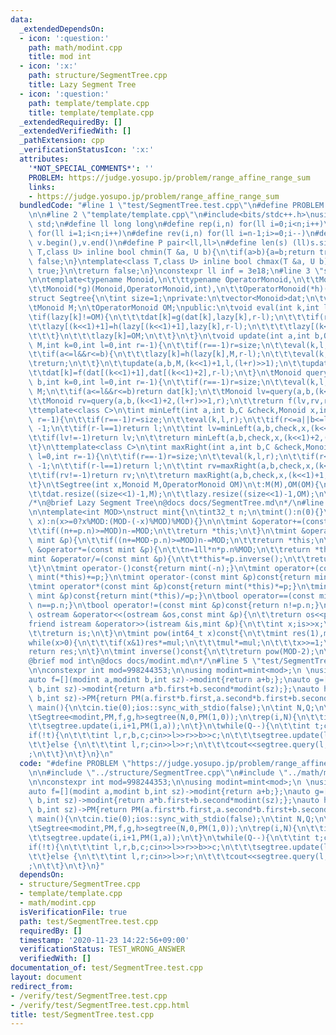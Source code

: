 ```yaml
---
data:
  _extendedDependsOn:
  - icon: ':question:'
    path: math/modint.cpp
    title: mod int
  - icon: ':x:'
    path: structure/SegmentTree.cpp
    title: Lazy Segment Tree
  - icon: ':question:'
    path: template/template.cpp
    title: template/template.cpp
  _extendedRequiredBy: []
  _extendedVerifiedWith: []
  _pathExtension: cpp
  _verificationStatusIcon: ':x:'
  attributes:
    '*NOT_SPECIAL_COMMENTS*': ''
    PROBLEM: https://judge.yosupo.jp/problem/range_affine_range_sum
    links:
    - https://judge.yosupo.jp/problem/range_affine_range_sum
  bundledCode: "#line 1 \"test/SegmentTree.test.cpp\"\n#define PROBLEM \"https://judge.yosupo.jp/problem/range_affine_range_sum\"\
    \n\n#line 2 \"template/template.cpp\"\n#include<bits/stdc++.h>\nusing namespace\
    \ std;\n#define ll long long\n#define rep(i,n) for(ll i=0;i<n;i++)\n#define REP(i,n)\
    \ for(ll i=1;i<n;i++)\n#define rev(i,n) for(ll i=n-1;i>=0;i--)\n#define all(v)\
    \ v.begin(),v.end()\n#define P pair<ll,ll>\n#define len(s) (ll)s.size()\n \ntemplate<class\
    \ T,class U> inline bool chmin(T &a, U b){\n\tif(a>b){a=b;return true;}\n\treturn\
    \ false;\n}\ntemplate<class T,class U> inline bool chmax(T &a, U b){\n\tif(a<b){a=b;return\
    \ true;}\n\treturn false;\n}\nconstexpr ll inf = 3e18;\n#line 3 \"structure/SegmentTree.cpp\"\
    \n\ntemplate<typename Monoid,\n\t\ttypename OperatorMonoid,\n\t\tMonoid(*f)(Monoid,Monoid,int),\n\
    \t\tMonoid(*g)(Monoid,OperatorMonoid,int),\n\t\tOperatorMonoid(*h)(OperatorMonoid,OperatorMonoid,int)>\n\
    struct Segtree{\n\tint size=1;\nprivate:\n\tvector<Monoid>dat;\n\tvector<OperatorMonoid>lazy;\n\
    \tMonoid M;\n\tOperatorMonoid OM;\npublic:\n\tvoid eval(int k,int l,int r){\n\t\
    \tif(lazy[k]!=OM){\n\t\t\tdat[k]=g(dat[k],lazy[k],r-l);\n\t\t\tif(r-l>1){\n\t\t\
    \t\tlazy[(k<<1)+1]=h(lazy[(k<<1)+1],lazy[k],r-l);\n\t\t\t\tlazy[(k<<1)+2]=h(lazy[(k<<1)+2],lazy[k],r-l);\n\
    \t\t\t}\n\t\t\tlazy[k]=OM;\n\t\t}\n\t}\n\tvoid update(int a,int b,OperatorMonoid\
    \ M,int k=0,int l=0,int r=-1){\n\t\tif(r==-1)r=size;\n\t\teval(k,l,r);\n\t\tif(r<=a||b<=l)return;\n\
    \t\tif(a<=l&&r<=b){\n\t\t\tlazy[k]=h(lazy[k],M,r-l);\n\t\t\teval(k,l,r);\n\t\t\
    \treturn;\n\t\t}\n\t\tupdate(a,b,M,(k<<1)+1,l,(l+r)>>1);\n\t\tupdate(a,b,M,(k<<1)+2,(l+r)>>1,r);\n\
    \t\tdat[k]=f(dat[(k<<1)+1],dat[(k<<1)+2],r-l);\n\t}\n\tMonoid query(int a,int\
    \ b,int k=0,int l=0,int r=-1){\n\t\tif(r==-1)r=size;\n\t\teval(k,l,r);\n\t\tif(r<=a||b<=l)return\
    \ M;\n\t\tif(a<=l&&r<=b)return dat[k];\n\t\tMonoid lv=query(a,b,(k<<1)+1,l,(l+r)>>1);\n\
    \t\tMonoid rv=query(a,b,(k<<1)+2,(l+r)>>1,r);\n\t\treturn f(lv,rv,r-l);\n\t}\n\
    \ttemplate<class C>\n\tint minLeft(int a,int b,C &check,Monoid x,int k=0,int l=0,int\
    \ r=-1){\n\t\tif(r==-1)r=size;\n\t\teval(k,l,r);\n\t\tif(r<=a||b<=l||!check(dat[k],x))return\
    \ -1;\n\t\tif(r-l==1)return l;\n\t\tint lv=minLeft(a,b,check,x,(k<<1)+1,l,(l+r)>>1);\n\
    \t\tif(lv!=-1)return lv;\n\t\treturn minLeft(a,b,check,x,(k<<1)+2,(l+r)>>1,r);\n\
    \t}\n\ttemplate<class C>\n\tint maxRight(int a,int b,C &check,Monoid x,int k=0,int\
    \ l=0,int r=-1){\n\t\tif(r==-1)r=size;\n\t\teval(k,l,r);\n\t\tif(r<=a||b<=l||!check(dat[k],x))return\
    \ -1;\n\t\tif(r-l==1)return l;\n\t\tint rv=maxRight(a,b,check,x,(k<<1)+2,(l+r)>>1,r);\n\
    \t\tif(rv!=-1)return rv;\n\t\treturn maxRight(a,b,check,x,(k<<1)+1,l,(l+r)>>1);\n\
    \t}\n\tSegtree(int x,Monoid M,OperatorMonoid OM)\n\t:M(M),OM(OM){\n\t\twhile(size<x)size<<=1;\n\
    \t\tdat.resize((size<<1)-1,M);\n\t\tlazy.resize((size<<1)-1,OM);\n\t}\n};\n\n\
    /*\n@brief Lazy Segment Tree\n@docs docs/SegmentTree.md\n*/\n#line 3 \"math/modint.cpp\"\
    \n\ntemplate<int MOD>\nstruct mint{\n\tint32_t n;\n\tmint():n(0){}\n\tmint(ll\
    \ x):n(x>=0?x%MOD:(MOD-(-x)%MOD)%MOD){}\n\n\tmint &operator+=(const mint &p){\n\
    \t\tif((n+=p.n)>=MOD)n-=MOD;\n\t\treturn *this;\n\t}\n\tmint &operator-=(const\
    \ mint &p){\n\t\tif((n+=MOD-p.n)>=MOD)n-=MOD;\n\t\treturn *this;\n\t}\n\tmint\
    \ &operator*=(const mint &p){\n\t\tn=1ll*n*p.n%MOD;\n\t\treturn *this;\n\t}\n\t\
    mint &operator/=(const mint &p){\n\t\t*this*=p.inverse();\n\t\treturn *this;\n\
    \t}\n\tmint operator-()const{return mint(-n);}\n\tmint operator+(const mint &p)const{return\
    \ mint(*this)+=p;}\n\tmint operator-(const mint &p)const{return mint(*this)-=p;}\n\
    \tmint operator*(const mint &p)const{return mint(*this)*=p;}\n\tmint operator/(const\
    \ mint &p)const{return mint(*this)/=p;}\n\tbool operator==(const mint &p)const{return\
    \ n==p.n;}\n\tbool operator!=(const mint &p)const{return n!=p.n;}\n\n\tfriend\
    \ ostream &operator<<(ostream &os,const mint &p){\n\t\treturn os<<p.n;\n\t}\n\t\
    friend istream &operator>>(istream &is,mint &p){\n\t\tint x;is>>x;\n\t\tp=mint(x);\n\
    \t\treturn is;\n\t}\n\tmint pow(int64_t x)const{\n\t\tmint res(1),mul(n);\n\t\t\
    while(x>0){\n\t\t\tif(x&1)res*=mul;\n\t\t\tmul*=mul;\n\t\t\tx>>=1;\n\t\t}\n\t\t\
    return res;\n\t}\n\tmint inverse()const{\n\t\treturn pow(MOD-2);\n\t}\n};\n/*\n\
    @brief mod int\n@docs docs/modint.md\n*/\n#line 5 \"test/SegmentTree.test.cpp\"\
    \n\nconstexpr int mod=998244353;\n\nusing modint=mint<mod>;\n \nusing PM=pair<modint,modint>;\n\
    auto f=[](modint a,modint b,int sz)->modint{return a+b;};\nauto g=[](modint a,PM\
    \ b,int sz)->modint{return a*b.first+b.second*modint(sz);};\nauto h=[](PM a,PM\
    \ b,int sz)->PM{return PM(a.first*b.first,a.second*b.first+b.second);};\n \nint\
    \ main(){\n\tcin.tie(0);ios::sync_with_stdio(false);\n\tint N,Q;\n\tcin>>N>>Q;\n\
    \tSegtree<modint,PM,f,g,h>segtree(N,0,PM(1,0));\n\trep(i,N){\n\t\tint a;cin>>a;\n\
    \t\tsegtree.update(i,i+1,PM(1,a));\n\t}\n\twhile(Q--){\n\t\tint t;cin>>t;\n\t\t\
    if(!t){\n\t\t\tint l,r,b,c;cin>>l>>r>>b>>c;\n\t\t\tsegtree.update(l,r,PM(b,c));\n\
    \t\t}else {\n\t\t\tint l,r;cin>>l>>r;\n\t\t\tcout<<segtree.query(l,r)<<\"\\n\"\
    ;\n\t\t}\n\t}\n}\n"
  code: "#define PROBLEM \"https://judge.yosupo.jp/problem/range_affine_range_sum\"\
    \n\n#include \"../structure/SegmentTree.cpp\"\n#include \"../math/modint.cpp\"\
    \n\nconstexpr int mod=998244353;\n\nusing modint=mint<mod>;\n \nusing PM=pair<modint,modint>;\n\
    auto f=[](modint a,modint b,int sz)->modint{return a+b;};\nauto g=[](modint a,PM\
    \ b,int sz)->modint{return a*b.first+b.second*modint(sz);};\nauto h=[](PM a,PM\
    \ b,int sz)->PM{return PM(a.first*b.first,a.second*b.first+b.second);};\n \nint\
    \ main(){\n\tcin.tie(0);ios::sync_with_stdio(false);\n\tint N,Q;\n\tcin>>N>>Q;\n\
    \tSegtree<modint,PM,f,g,h>segtree(N,0,PM(1,0));\n\trep(i,N){\n\t\tint a;cin>>a;\n\
    \t\tsegtree.update(i,i+1,PM(1,a));\n\t}\n\twhile(Q--){\n\t\tint t;cin>>t;\n\t\t\
    if(!t){\n\t\t\tint l,r,b,c;cin>>l>>r>>b>>c;\n\t\t\tsegtree.update(l,r,PM(b,c));\n\
    \t\t}else {\n\t\t\tint l,r;cin>>l>>r;\n\t\t\tcout<<segtree.query(l,r)<<\"\\n\"\
    ;\n\t\t}\n\t}\n}"
  dependsOn:
  - structure/SegmentTree.cpp
  - template/template.cpp
  - math/modint.cpp
  isVerificationFile: true
  path: test/SegmentTree.test.cpp
  requiredBy: []
  timestamp: '2020-11-23 14:22:56+09:00'
  verificationStatus: TEST_WRONG_ANSWER
  verifiedWith: []
documentation_of: test/SegmentTree.test.cpp
layout: document
redirect_from:
- /verify/test/SegmentTree.test.cpp
- /verify/test/SegmentTree.test.cpp.html
title: test/SegmentTree.test.cpp
---
```

